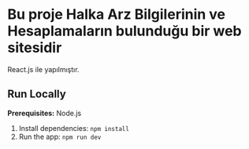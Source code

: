 

# Bu proje Halka Arz Bilgilerinin ve Hesaplamaların bulunduğu bir web sitesidir

React.js ile yapılmıştır.


## Run Locally

**Prerequisites:**  Node.js


1. Install dependencies:
   `npm install`
2. Run the app:
   `npm run dev`
